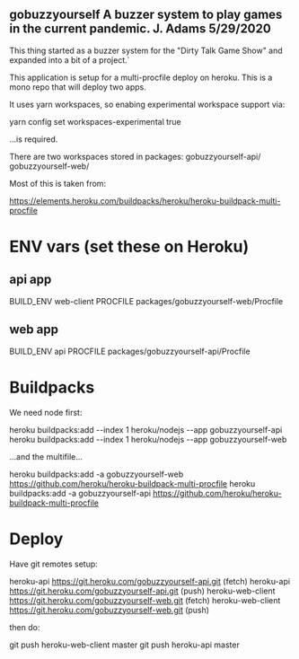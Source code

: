 gobuzzyourself
A buzzer system to play games in the current pandemic.
J. Adams
5/29/2020
------------------------------------------------------------------

This thing started as a buzzer system for the "Dirty Talk Game Show"
and expanded into a bit of a project.`

This application is setup for a multi-procfile deploy on heroku.
This is a mono repo that will deploy two apps. 

It uses yarn workspaces, so enabing experimental workspace support via:

   yarn config set workspaces-experimental true

...is required.

There are two workspaces stored in packages:
  gobuzzyourself-api/          gobuzzyourself-web/

Most of this is taken from:

https://elements.heroku.com/buildpacks/heroku/heroku-buildpack-multi-procfile


ENV vars (set these on Heroku)
==============================

api app
-------
BUILD_ENV   web-client
PROCFILE    packages/gobuzzyourself-web/Procfile

web app
-------
BUILD_ENV   api
PROCFILE    packages/gobuzzyourself-api/Procfile

Buildpacks
===========

We need node first:
 
 heroku buildpacks:add --index 1 heroku/nodejs --app gobuzzyourself-api
 heroku buildpacks:add --index 1 heroku/nodejs --app gobuzzyourself-web

...and the multifile...

 heroku buildpacks:add -a gobuzzyourself-web https://github.com/heroku/heroku-buildpack-multi-procfile
 heroku buildpacks:add -a gobuzzyourself-api https://github.com/heroku/heroku-buildpack-multi-procfile

Deploy
=======

Have git remotes setup:

  heroku-api	https://git.heroku.com/gobuzzyourself-api.git (fetch)
  heroku-api	https://git.heroku.com/gobuzzyourself-api.git (push)
  heroku-web-client	https://git.heroku.com/gobuzzyourself-web.git (fetch)
  heroku-web-client	https://git.heroku.com/gobuzzyourself-web.git (push)

then do:

   git push heroku-web-client master
   git push heroku-api master

